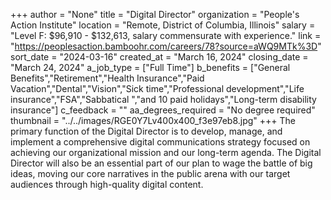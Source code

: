 +++
author = "None"
title = "Digital Director"
organization = "People's Action Institute"
location = "Remote, District of Columbia, Illinois"
salary = "Level F: $96,910 - $132,613, salary commensurate with experience."
link = "https://peoplesaction.bamboohr.com/careers/78?source=aWQ9MTk%3D"
sort_date = "2024-03-16"
created_at = "March 16, 2024"
closing_date = "March 24, 2024"
a_job_type = ["Full Time"]
b_benefits = ["General Benefits","Retirement","Health Insurance","Paid Vacation","Dental","Vision","Sick time","Professional development","Life insurance","FSA","Sabbatical ","and 10 paid holidays","Long-term disability insurance"]
c_feedback = ""
aa_degrees_required = "No degree required"
thumbnail = "../../images/RGE0Y7Lv400x400_f3e97eb8.jpg"
+++
The primary function of the Digital Director is to develop, manage, and implement a comprehensive digital communications strategy focused on achieving our organizational mission and our long-term agenda. The Digital Director will also be an essential part of our plan to wage the battle of big ideas, moving our core narratives in the public arena with our target audiences through high-quality digital content.